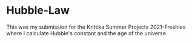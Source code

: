 # Hubble-Law
This was my submission for the Krittika Summer Projects 2021-Freshies where I calculate Hubble's constant and the age of the universe. 
